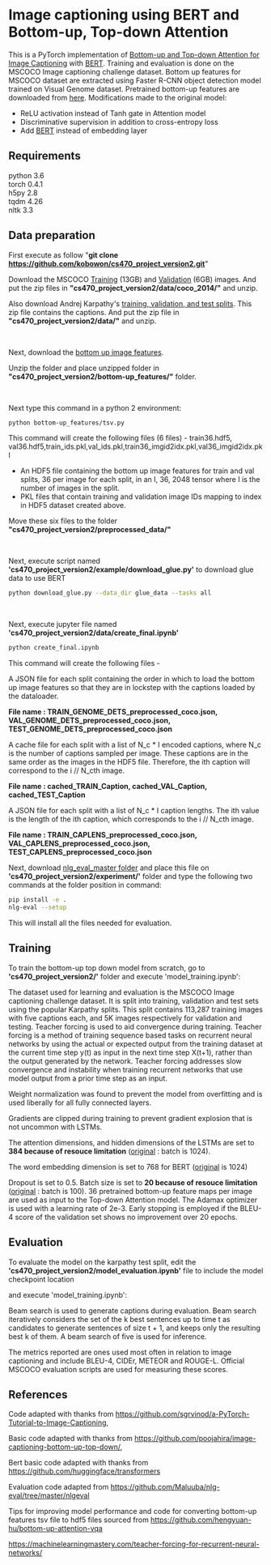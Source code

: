 <h1> Image captioning using BERT and Bottom-up, Top-down Attention </h1>

This is a PyTorch implementation of <a href=http://www.panderson.me/up-down-attention> Bottom-up and Top-down Attention for Image Captioning</a> with <a href=https://arxiv.org/pdf/1810.04805.pdf> BERT</a>. Training and evaluation is done on the MSCOCO Image captioning challenge dataset. Bottom up features for MSCOCO dataset are extracted using Faster R-CNN object detection model trained on Visual Genome dataset. Pretrained bottom-up features are downloaded from <a href =https://github.com/peteanderson80/bottom-up-attention>here</a>. Modifications made to the original model:
<ul>
  <li> ReLU activation instead of Tanh gate in Attention model</li>
  <li> Discriminative supervision in addition to cross-entropy loss</li>
  <li> Add <a href =https://github.com/peteanderson80/bottom-up-attention>BERT</a> instead of embedding layer</li></ul>

<h2> Requirements </h2>

python 3.6<br>
torch 0.4.1<br>
h5py 2.8<br>
tqdm 4.26<br>
nltk 3.3<br>

<h2> Data preparation </h2>

First execute as follow "<b>git clone https://github.com/kobowon/cs470_project_version2.git</b>"

Download the MSCOCO <a target = "_blank" href="http://images.cocodataset.org/zips/train2014.zip">Training</a> (13GB)  and <a href=http://images.cocodataset.org/zips/val2014.zip>Validation</a> (6GB)  images. And put the zip files in <b>"cs470_project_version2/data/coco_2014/"</b> and unzip.

Also download Andrej Karpathy's <a target = "_blank" href=http://cs.stanford.edu/people/karpathy/deepimagesent/caption_datasets.zip>training, validation, and test splits</a>. This zip file contains the captions. And put the zip file in <b>"cs470_project_version2/data/"</b> and unzip.

<br>

Next, download the <a target = "_blank" href="https://imagecaption.blob.core.windows.net/imagecaption/trainval_36.zip">bottom up image features</a>.

Unzip the folder and place unzipped folder in <b>"cs470_project_version2/bottom-up_features/"</b> folder.  

<br>

Next type this command in a python 2 environment: 
```bash
python bottom-up_features/tsv.py
```

This command will create the following files (6 files) - train36.hdf5, val36.hdf5,train_ids.pkl,val_ids.pkl,train36_imgid2idx.pkl,val36_imgid2idx.pkl
<ul>
<li>An HDF5 file containing the bottom up image features for train and val splits, 36 per image for each split, in an I, 36, 2048 tensor where I is the number of images in the split.</li>
<li>PKL files that contain training and validation image IDs mapping to index in HDF5 dataset created above.</li>
</ul>

Move these six files to the folder <b>"cs470_project_version2/preprocessed_data/"</b>

<br>

Next, execute script  named <b>'cs470_project_version2/example/download_glue.py'</b> to download glue data to use BERT
```bash
python download_glue.py --data_dir glue_data --tasks all
```

<br>

Next, execute jupyter file named <b>'cs470_project_version2/data/create_final.ipynb'</b> 
```bash
python create_final.ipynb
```
This command will create the following files -

A JSON file for each split containing the order in which to load the bottom up image features so that they are in lockstep with the captions loaded by the dataloader.

<b>File name : TRAIN_GENOME_DETS_preprocessed_coco.json, VAL_GENOME_DETS_preprocessed_coco.json, TEST_GENOME_DETS_preprocessed_coco.json</b>

A cache file for each split with a list of N_c * I encoded captions, where N_c is the number of captions sampled per image. These captions are in the same order as the images in the HDF5 file. Therefore, the ith caption will correspond to the i // N_cth image.

<b>File name : cached_TRAIN_Caption, cached_VAL_Caption, cached_TEST_Caption</b>

A JSON file for each split with a list of N_c * I caption lengths. The ith value is the length of the ith caption, which corresponds to the i // N_cth image.

<b>File name : TRAIN_CAPLENS_preprocessed_coco.json, VAL_CAPLENS_preprocessed_coco.json, TEST_CAPLENS_preprocessed_coco.json</b>
<br>


Next, download <a target = "_blank" href=https://github.com/poojahira/image-captioning-bottom-up-top-down/tree/master/nlg-eval-master>nlg_eval_master folder</a> and place this file on <b>'cs470_project_version2/experiment/'</b> folder and type the following two commands at the folder position in command:
```bash
pip install -e .
nlg-eval --setup
```
This will install all the files needed for evaluation.

<h2> Training </h2>

To train the bottom-up top down model from scratch, go to <b>'cs470_project_version2/'</b> folder and execute 'model_training.ipynb':

The dataset used for learning and evaluation is the MSCOCO Image captioning challenge dataset. It is split into training, validation and test sets using the popular Karpathy splits. This split contains 113,287 training images with five captions each, and 5K images respectively for validation and testing. Teacher forcing is used to aid convergence during training. Teacher forcing is a method of training sequence based tasks on recurrent neural networks by using the actual or expected output from the training dataset at the current time step y(t) as input in the next time step X(t+1), rather than the output generated by the network. Teacher forcing addresses slow convergence and instability when training recurrent networks that use model output from a prior time step as an input.

Weight normalization was found to prevent the model from overfitting and is used liberally for all fully connected layers.

Gradients are clipped during training to prevent gradient explosion that is not uncommon with LSTMs.

The attention dimensions, and hidden dimensions of the LSTMs are set to <b>384 because of resouce limitation</b> (<a target = "_blank" href=https://github.com/poojahira/image-captioning-bottom-up-top-down/>original</a> : batch is 1024).

The word embedding dimension is set to 768 for BERT (<a target = "_blank" href=https://github.com/poojahira/image-captioning-bottom-up-top-down/>original</a> is 1024)


Dropout is set to 0.5. Batch size is set to <b>20 because of resouce limitation</b> (<a target = "_blank" href=https://github.com/poojahira/image-captioning-bottom-up-top-down/>original</a> : batch is 100). 36 pretrained bottom-up feature maps per image are used as input to the Top-down Attention model. The Adamax optimizer is used with a learning rate of 2e-3. Early stopping is employed if the BLEU-4 score of the validation set shows no improvement over 20 epochs.


<h2> Evaluation </h2>

To evaluate the model on the karpathy test split, edit the <b>'cs470_project_version2/model_evaluation.ipynb'</b> file to include the model checkpoint location

and execute 'model_training.ipynb':

Beam search is used to generate captions during evaluation. Beam search iteratively considers the set of the k best sentences up to time t as candidates to generate sentences of size t + 1, and keeps only the resulting best k of them. A beam search of five is used for inference.

The metrics reported are ones used most often in relation to image captioning and include BLEU-4, CIDEr, METEOR and ROUGE-L. Official MSCOCO evaluation scripts are used for measuring these scores.
  
<h2>References</h2>

Code adapted with thanks from https://github.com/sgrvinod/a-PyTorch-Tutorial-to-Image-Captioning, 

Basic code adapted with thanks from https://github.com/poojahira/image-captioning-bottom-up-top-down/, 

Bert basic code adapted with thanks from https://github.com/huggingface/transformers

Evaluation code adapted from https://github.com/Maluuba/nlg-eval/tree/master/nlgeval

Tips for improving model performance and code for converting bottom-up features tsv file to hdf5 files sourced from https://github.com/hengyuan-hu/bottom-up-attention-vqa

https://machinelearningmastery.com/teacher-forcing-for-recurrent-neural-networks/

